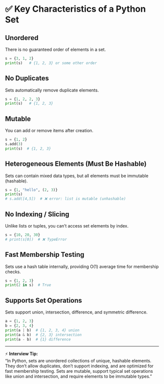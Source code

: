 # ✅ Key Characteristics of a Python Set

## Unordered
There is no guaranteed order of elements in a set.

```python
s = {3, 1, 2}
print(s)   # {1, 2, 3} or some other order
```

## No Duplicates
Sets automatically remove duplicate elements.

```python
s = {1, 2, 2, 3}
print(s)   # {1, 2, 3}
```

## Mutable
You can add or remove items after creation.

```python
s = {1, 2}
s.add(3)
print(s)  # {1, 2, 3}
```

## Heterogeneous Elements (Must Be Hashable)
Sets can contain mixed data types, but all elements must be immutable (hashable).

```python
s = {1, "hello", (2, 3)}
print(s)
# s.add([4,5])  # ❌ error: list is mutable (unhashable)
```

## No Indexing / Slicing
Unlike lists or tuples, you can’t access set elements by index.

```python
s = {10, 20, 30}
# print(s[0])  # ❌ TypeError
```

## Fast Membership Testing
Sets use a hash table internally, providing O(1) average time for membership checks.

```python
s = {1, 2, 3}
print(2 in s)  # True
```

## Supports Set Operations
Sets support union, intersection, difference, and symmetric difference.

```python
a = {1, 2, 3}
b = {2, 3, 4}
print(a | b)  # {1, 2, 3, 4} union
print(a & b)  # {2, 3} intersection
print(a - b)  # {1} difference
```

---

⚡ **Interview Tip:**  
“In Python, sets are unordered collections of unique, hashable elements. They don’t allow duplicates, don’t support indexing, and are optimized for fast membership testing. Sets are mutable, support typical set operations like union and intersection, and require elements to be immutable types.”
